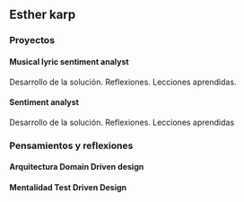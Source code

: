 ## Esther karp

### Proyectos
#### Musical lyric sentiment analyst 
Desarrollo de la solución.
Reflexiones.
Lecciones aprendidas.

#### Sentiment analyst 
Desarrollo de la solución.
Reflexiones.
Lecciones aprendidas

### Pensamientos y reflexiones
#### Arquitectura Domain Driven design 
#### Mentalidad Test Driven Design
